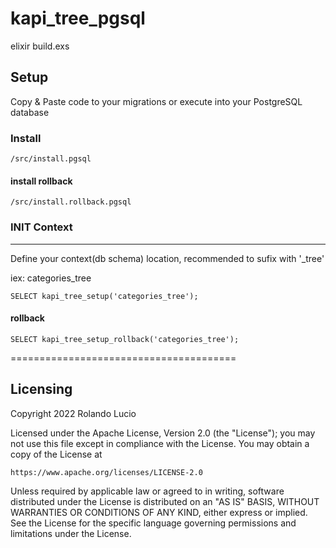 # kapi_tree_pgsql

 elixir build.exs

## Setup

Copy & Paste code to your migrations or execute into your PostgreSQL database

### Install 

~~~
/src/install.pgsql
~~~


#### install rollback 


~~~
/src/install.rollback.pgsql
~~~

### INIT Context
______

Define your context(db schema) location, recommended to sufix with '_tree'

iex: categories_tree

~~~pgsql
SELECT kapi_tree_setup('categories_tree');
~~~

####  rollback 
~~~pgsql
SELECT kapi_tree_setup_rollback('categories_tree');
~~~

=======================================

## Licensing 

Copyright 2022 Rolando Lucio 

Licensed under the Apache License, Version 2.0 (the "License");
you may not use this file except in compliance with the License.
You may obtain a copy of the License at

    https://www.apache.org/licenses/LICENSE-2.0

Unless required by applicable law or agreed to in writing, software
distributed under the License is distributed on an "AS IS" BASIS,
WITHOUT WARRANTIES OR CONDITIONS OF ANY KIND, either express or implied.
See the License for the specific language governing permissions and
limitations under the License.
